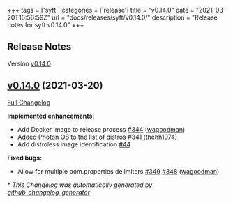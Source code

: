 +++
tags = ['syft']
categories = ['release']
title = "v0.14.0"
date = "2021-03-20T16:56:59Z"
url = "docs/releases/syft/v0.14.0/"
description = "Release notes for syft v0.14.0"
+++

## Release Notes

Version [v0.14.0](https://github.com/anchore/syft/releases/tag/v0.14.0)

## [v0.14.0](https://github.com/anchore/syft/tree/v0.14.0) (2021-03-20)

[Full Changelog](https://github.com/anchore/syft/compare/v0.13.1...v0.14.0)

**Implemented enhancements:**

- Add Docker image to release process [\#344](https://github.com/anchore/syft/pull/344) ([wagoodman](https://github.com/wagoodman))
- Added Photon OS to the list of distros [\#341](https://github.com/anchore/syft/pull/341) ([thehh1974](https://github.com/thehh1974))
- Add distroless image identification [\#44](https://github.com/anchore/syft/issues/44)

**Fixed bugs:**

- Allow for multiple pom.properties delimiters [\#349](https://github.com/anchore/syft/issues/349) [\#348](https://github.com/anchore/syft/pull/348) ([wagoodman](https://github.com/wagoodman))



\* *This Changelog was automatically generated by [github_changelog_generator](https://github.com/github-changelog-generator/github-changelog-generator)*
